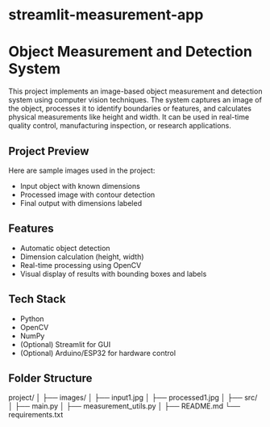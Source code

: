 # streamlit-measurement-app
# Object Measurement and Detection System

This project implements an image-based object measurement and detection system using computer vision techniques. The system captures an image of the object, processes it to identify boundaries or features, and calculates physical measurements like height and width. It can be used in real-time quality control, manufacturing inspection, or research applications.

## Project Preview

Here are sample images used in the project:
- Input object with known dimensions
- Processed image with contour detection
- Final output with dimensions labeled

## Features

- Automatic object detection  
- Dimension calculation (height, width)  
- Real-time processing using OpenCV  
- Visual display of results with bounding boxes and labels  

## Tech Stack

- Python  
- OpenCV  
- NumPy  
- (Optional) Streamlit for GUI  
- (Optional) Arduino/ESP32 for hardware control  

## Folder Structure
project/
│
├── images/
│ ├── input1.jpg
│ ├── processed1.jpg
│
├── src/
│ ├── main.py
│ ├── measurement_utils.py
│
├── README.md
└── requirements.txt
